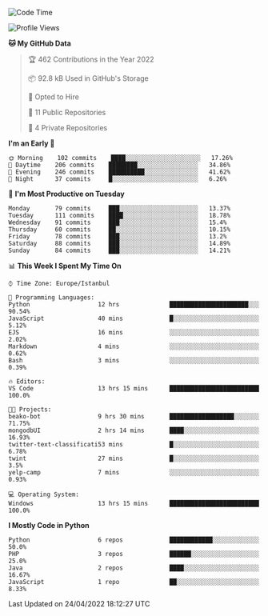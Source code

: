 <!--START_SECTION:waka-->
![Code Time](http://img.shields.io/badge/Code%20Time-183%20hrs%206%20mins-blue)

![Profile Views](http://img.shields.io/badge/Profile%20Views-0-blue)

**🐱 My GitHub Data** 

> 🏆 462 Contributions in the Year 2022
 > 
> 📦 92.8 kB Used in GitHub's Storage 
 > 
> 💼 Opted to Hire
 > 
> 📜 11 Public Repositories 
 > 
> 🔑 4 Private Repositories  
 > 
**I'm an Early 🐤** 

```text
🌞 Morning    102 commits    ████░░░░░░░░░░░░░░░░░░░░░   17.26% 
🌆 Daytime    206 commits    ████████░░░░░░░░░░░░░░░░░   34.86% 
🌃 Evening    246 commits    ██████████░░░░░░░░░░░░░░░   41.62% 
🌙 Night      37 commits     █░░░░░░░░░░░░░░░░░░░░░░░░   6.26%

```
📅 **I'm Most Productive on Tuesday** 

```text
Monday       79 commits     ███░░░░░░░░░░░░░░░░░░░░░░   13.37% 
Tuesday      111 commits    ████░░░░░░░░░░░░░░░░░░░░░   18.78% 
Wednesday    91 commits     ███░░░░░░░░░░░░░░░░░░░░░░   15.4% 
Thursday     60 commits     ██░░░░░░░░░░░░░░░░░░░░░░░   10.15% 
Friday       78 commits     ███░░░░░░░░░░░░░░░░░░░░░░   13.2% 
Saturday     88 commits     ███░░░░░░░░░░░░░░░░░░░░░░   14.89% 
Sunday       84 commits     ███░░░░░░░░░░░░░░░░░░░░░░   14.21%

```


📊 **This Week I Spent My Time On** 

```text
⌚︎ Time Zone: Europe/Istanbul

💬 Programming Languages: 
Python                   12 hrs              ██████████████████████░░░   90.54% 
JavaScript               40 mins             █░░░░░░░░░░░░░░░░░░░░░░░░   5.12% 
EJS                      16 mins             ░░░░░░░░░░░░░░░░░░░░░░░░░   2.02% 
Markdown                 4 mins              ░░░░░░░░░░░░░░░░░░░░░░░░░   0.62% 
Bash                     3 mins              ░░░░░░░░░░░░░░░░░░░░░░░░░   0.39%

🔥 Editors: 
VS Code                  13 hrs 15 mins      █████████████████████████   100.0%

🐱‍💻 Projects: 
beako-bot                9 hrs 30 mins       ██████████████████░░░░░░░   71.75% 
mongodbUI                2 hrs 14 mins       ████░░░░░░░░░░░░░░░░░░░░░   16.93% 
twitter-text-classificati53 mins             █░░░░░░░░░░░░░░░░░░░░░░░░   6.78% 
twint                    27 mins             █░░░░░░░░░░░░░░░░░░░░░░░░   3.5% 
yelp-camp                7 mins              ░░░░░░░░░░░░░░░░░░░░░░░░░   0.93%

💻 Operating System: 
Windows                  13 hrs 15 mins      █████████████████████████   100.0%

```

**I Mostly Code in Python** 

```text
Python                   6 repos             ████████████░░░░░░░░░░░░░   50.0% 
PHP                      3 repos             ██████░░░░░░░░░░░░░░░░░░░   25.0% 
Java                     2 repos             ████░░░░░░░░░░░░░░░░░░░░░   16.67% 
JavaScript               1 repo              ██░░░░░░░░░░░░░░░░░░░░░░░   8.33%

```



 Last Updated on 24/04/2022 18:12:27 UTC
<!--END_SECTION:waka-->

<!--
**3nws/3nws** is a ✨ _special_ ✨ repository because its `README.md` (this file) appears on your GitHub profile.

Here are some ideas to get you started:

- 🔭 I’m currently working on ...
- 🌱 I’m currently learning ...
- 👯 I’m looking to collaborate on ...
- 🤔 I’m looking for help with ...
- 💬 Ask me about ...
- 📫 How to reach me: ...
- 😄 Pronouns: ...
- ⚡ Fun fact: ...
-->
